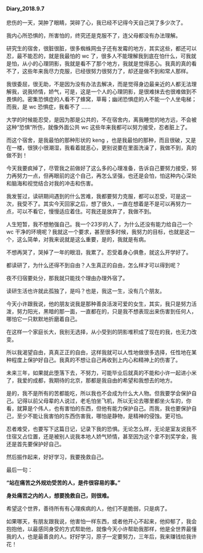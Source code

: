 #### Diary_2018.9.7

悲伤的一天，哭肿了眼睛，哭碎了心，我已经不记得今天自己哭了多少次了。

我内心所恐惧的，所害怕的，终究还是克服不了，连父母都没有办法理解。

研究生的宿舍，很脏很脏，很多蜘蛛网虫子还有发霉的地方，其实这些，都还可以忍，最不能忍的，就是我最怕的 wc 了，很多人不能理解我到底在怕什么，可我就是怕，从小的心理阴影，我就是看不了那个地方，我就是觉得恶心。我真的真的看不了，这些年来我尽力克服，已经很努力很努力了，却还是做不到和常人那样。

我很委屈，很无助，不是因为没有办法去解决，而是觉得身边最亲近的人都无法理解我，说我矫情，娇气，可是，这是一个人的心理阴影，是很难抹去也很难做到不畏惧的。密集恐惧症的人看不了蜂窝，草莓；幽闭恐惧症的人不能一个人坐电梯；而我，是 wc 恐惧症，我看不了 ......



大学的时候能忍受，是因为那是公共的，不在宿舍内，离我睡觉的地方远，不会被这种“恐惧“所伤，就像外面公共 wc 这些年来我都可以努力接受，忍者脏上了。

而这个宿舍，是我最怕的那种形状的 keng ，也是我最怕的那种，而且很破，又是在一楼，很狭小很潮湿，我看着就恶心，更别说要在里面洗澡了，我做不到，真的做不到！



今天我要疯掉了，尽管我之前做好了这么多的心理准备，告诉自己要努力接受，努力再努力一点，但再眼前的这个自己，再怎么坚强，也还是会怕，怕这种内心深处和脑海和视觉结合对我的冲击和伤害。

我发誓过，读研期间遇到的什么苦难，我都要努力克服，都可以忍受，可是这一次，我受不了。其实今天回家之后，想了很久，一直在想着是不是可以再努力一点，可以不看它，慢慢适应着住。可我还是放弃了，我做不到。



人生短暂，我不想勉强自己。我一个23岁的人了，为什么还没有能力给自己一个 wc 干净的环境呢？我就这一个要求，甚至很多时候，我努力的目标，也就是这一个，这么简单，对我来说就是这么重要，是的，我就是有病。

不想再哭了，哭掉了一年的眼泪，我累了。忍受着身心俱惫，就这么开学好了。



都读研了，为什么还得不到自由？人生真正的自由，怎么样才可以得到呢？

夜不归宿要处分，那我就只能找个理由办理外宿了。

读研生活也许就此孤独了，是吗？也是，我这一生，没有几个朋友。

今天小许跟我说，他的朋友说我是那种善良活泼可爱的女生，其实，我只是努力活泼，努力阳光，黑暗的那一面，一直都在的，只是我不想表现出来伤害到任何人，哪怕它一只默默地折磨着自己。



在这样一个家庭长大，我别无选择，从小受到的阴影堆积成了现在的我，也无力改变。

所以我渴望自由，真真正正的自由，这样我就可以人性地做很多选择，任性地在某种程度上保护好自己。我真的不想让自己再收到上内心和精神上的伤害了。



未来三年，如果就此堕落下去，不努力，可能毕业后就真的不能和小许一起进小米了，我爱的成都，我期待的北京，那都是我自由的希望和我想去的地方。



是的，我不是所有的苦都能吃，所以我也不会成为什么大人物。但我要学会保护自己。记得以前父母辈的人说过，老毛怕坐飞机，所以无论去哪里都坐火车的，你看，就算是个伟人，也有害怕的东西，但他有能力保护自己。而我，我也要保护自己，至少不能让我害怕的东西伤害我，哪怕是静物，是精神的侵蚀。更可怕。



忍者难受，也要写下这篇日记，记录下我的恐惧。无论怎么样，无论是室友说我不住宿又占位置，还是被别人说我本地人娇气矫情，甚至因为这个拿不到奖学金，我还是首先要保护好自己。



然后振作起来，好好学习，我要挽救自己。



最后一句：

**“站在痛苦之外规劝受苦的人，是件很容易的事。”**

**身处痛苦之内的人，想要挽救自己，则很难。**



希望这个世界，善待所有有心理疾病的人，他们不是脆弱，只是病了。

如果哪天，有朋友跟我说，他害怕一样东西，或者他开心不起来，他抑郁了，我会抱抱他，以最感同身受的方式帮助他，就像今天小许帮助我那样，他是全世界最懂我的人，也是最善良的人。好好学习，原子一定要努力，三年后，我来赚钱给我许花！

